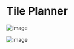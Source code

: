 # Tile Planner

![image](https://user-images.githubusercontent.com/54124311/230743027-bc21c573-185d-4827-a559-b180d040168c.png)


![image](https://user-images.githubusercontent.com/54124311/230743005-0d89e1f2-d45d-42f1-8028-cff4cbb5ef68.png)

